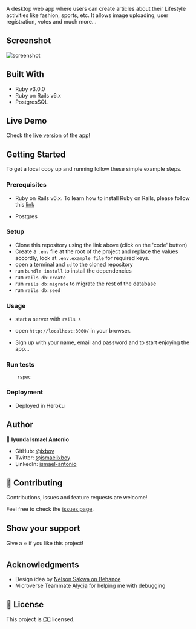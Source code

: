 A desktop web app where users can create articles about their Lifestyle activities like fashion, sports, etc. It allows image uploading, user registration, votes and much more...

## Screenshot

![screenshot](./main_screenshot.png)
## Built With

- Ruby v3.0.0
- Ruby on Rails v6.x
- PostgresSQL


## Live Demo

Check the [live version](https://boiling-river-46184.herokuapp.com/) of the app!


## Getting Started

To get a local copy up and running follow these simple example steps.

### Prerequisites

- Ruby on Rails v6.x. To learn how to install Ruby on Rails, please follow this [link](https://guides.rubyonrails.org/getting_started.html)

- Postgres

### Setup

- Clone this repository using the link above (click on the 'code' button)
- Create a `.env` file at the root of the project and replace the values accordly, look at `.env.example file` for required keys.
- open a terminal and `cd` to the cloned repository
- run `bundle install` to install the dependencies
- run `rails db:create`
- run `rails db:migrate` to migrate the rest of the database
- run `rails db:seed`

### Usage

- start a server with `rails s`

- open `http://localhost:3000/` in your browser.

- Sign up with your name, email and password and to start enjoying the app...


### Run tests

```
    rspec
```

### Deployment

- Deployed in Heroku


## Author

👤 **Iyunda Ismael Antonio**

- GitHub: [@ixboy](https://github.com/ixboy)
- Twitter: [@ismaelixboy](https://twitter.com/ismaelixboy)
- LinkedIn: [ismael-antonio](https://www.linkedin.com/in/ismaelantonio/)


## 🤝 Contributing

Contributions, issues and feature requests are welcome!

Feel free to check the [issues page](https://github.com/ixboy/lifestyle/issues).

## Show your support

Give a ⭐️ if you like this project!

## Acknowledgments

- Design idea by [Nelson Sakwa on Behance](https://www.behance.net/sakwadesignstudio)
- Microverse Teammate [Alycia](https://github.com/aliciapaz) for helping me with debugging

## 📝 License

This project is [CC](LICENSE) licensed.
